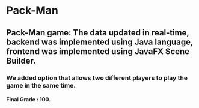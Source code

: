 # Pack-Man

## Pack-Man game: The data updated in real-time, backend was implemented using Java language, frontend was implemented using JavaFX Scene Builder.
### We added option that allows two different players to play the game in the same time.
#### Final Grade : 100.
